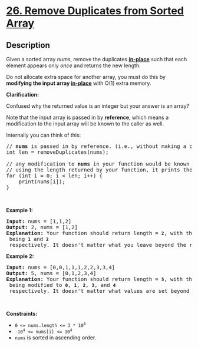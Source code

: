 # [26. Remove Duplicates from Sorted Array](https://leetcode.com/problems/remove-duplicates-from-sorted-array)

## Description

<p>Given a sorted array <em>nums</em>, remove the duplicates <a href="https://en.wikipedia.org/wiki/In-place_algorithm" target="_blank"><strong>in-place</strong></a> such that each element appears only <em>once</em> and returns the new length.</p>

<p>Do not allocate extra space for another array, you must do this by <strong>modifying the input array <a href="https://en.wikipedia.org/wiki/In-place_algorithm" target="_blank">in-place</a></strong> with O(1) extra memory.</p>

<p><strong>Clarification:</strong></p>

<p>Confused why the returned value is an integer but your answer is an array?</p>

<p>Note that the input array is passed in by <strong>reference</strong>, which means a modification to the input array will be known to the caller as well.</p>

<p>Internally you can think of this:</p>

<pre>
// <strong>nums</strong> is passed in by reference. (i.e., without making a copy)
int len = removeDuplicates(nums);

// any modification to <strong>nums</strong> in your function would be known by the caller.
// using the length returned by your function, it prints the first <strong>len</strong> elements.
for (int i = 0; i &lt; len; i++) {
&nbsp; &nbsp; print(nums[i]);
}</pre>

<p>&nbsp;</p>
<p><strong>Example 1:</strong></p>

<pre>
<strong>Input:</strong> nums = [1,1,2]
<strong>Output:</strong> 2, nums = [1,2]
<strong>Explanation:</strong>&nbsp;Your function should return length = <strong><code>2</code></strong>, with the first two elements of <em><code>nums</code></em> being <strong><code>1</code></strong> and <strong><code>2</code></strong> respectively. It doesn&#39;t matter what you leave beyond the returned length.
</pre>

<p><strong>Example 2:</strong></p>

<pre>
<strong>Input:</strong> nums = [0,0,1,1,1,2,2,3,3,4]
<strong>Output:</strong> 5, nums = [0,1,2,3,4]
<strong>Explanation:</strong>&nbsp;Your function should return length = <strong><code>5</code></strong>, with the first five elements of <em><code>nums</code></em> being modified to&nbsp;<strong><code>0</code></strong>, <strong><code>1</code></strong>, <strong><code>2</code></strong>, <strong><code>3</code></strong>, and&nbsp;<strong><code>4</code></strong> respectively. It doesn&#39;t matter what values are set beyond&nbsp;the returned length.
</pre>

<p>&nbsp;</p>
<p><strong>Constraints:</strong></p>

<ul>
	<li><code>0 &lt;= nums.length &lt;= 3 * 10<sup>4</sup></code></li>
	<li><code>-10<sup>4</sup> &lt;= nums[i] &lt;= 10<sup>4</sup></code></li>
	<li><code>nums</code>&nbsp;is sorted in ascending order.</li>
</ul>
